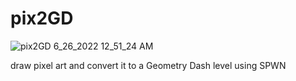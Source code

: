 # pix2GD
![pix2GD 6_26_2022 12_51_24 AM](https://user-images.githubusercontent.com/71789103/175801625-6305451c-8399-49d7-b26b-673c7a3ae1fa.png)

draw pixel art and convert it to a Geometry Dash level using SPWN
